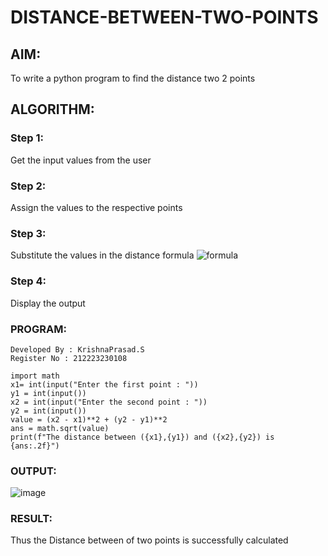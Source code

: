 # DISTANCE-BETWEEN-TWO-POINTS

## AIM:
To write a python program to find the distance two 2 points
## ALGORITHM:
### Step 1: 
Get the input values from the user
### Step 2: 
Assign the values to the respective points
### Step 3: 
Substitute the values in the distance formula  ![formula](/formula.JPG)
### Step 4: 
Display the output
### PROGRAM:
```
Developed By : KrishnaPrasad.S
Register No : 212223230108
```
```
import math
x1= int(input("Enter the first point : "))
y1 = int(input())
x2 = int(input("Enter the second point : "))
y2 = int(input())
value = (x2 - x1)**2 + (y2 - y1)**2
ans = math.sqrt(value)
print(f"The distance between ({x1},{y1}) and ({x2},{y2}) is {ans:.2f}")

```
  


### OUTPUT:
![image](https://github.com/KrishnaPrasad148/DISTANCE-BETWEEN-TWO-POINTS/assets/147332763/cee5aac1-0b13-4f24-a91c-d436c805f467)



### RESULT:
Thus the Distance between of two points is successfully calculated 
